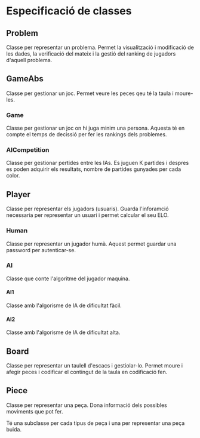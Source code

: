 # Especificació de classes

## Problem

Classe per representar un problema. Permet la visualització i modificació de les dades, la verificació del mateix i la gestió del ranking de jugadors d'aquell problema.

## GameAbs

Classe per gestionar un joc. Permet veure les peces qeu té la taula i moure-les.

### Game

Classe per gestionar un joc on hi juga minim una persona. Aquesta té en compte el temps de decissió per fer les rankings dels problemes.

### AICompetition

Classe per gestionar pertides entre les IAs. Es juguen K partides i despres es poden adquirir els resultats, nombre de partides gunyades per cada color.

## Player

Classe per representar els jugadors (usuaris). Guarda l'inforamció necessaria per representar un usuari i permet calcular el seu ELO.

### Human

Classe per representar un jugador humà. Aquest permet guardar una password per autenticar-se.

### AI

Classe que conte l'algoritme del jugador maquina.

#### AI1

Classe amb l'algorisme de IA de dificultat fàcil.

#### AI2 

Classe amb l'algorisme de IA de dificultat alta.

## Board

Classe per representar un taulell d'escacs i gestiolar-lo. Permet moure i afegir peces i codificar el contingut de la taula en codificació fen.

## Piece

Classe per representar una peça. Dona informació dels possibles moviments que pot fer.

Té una subclasse per cada tipus de peça i una per representar una peça buida.